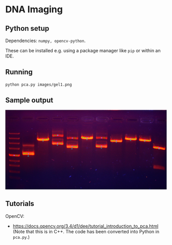 # DNA Imaging

## Python setup

Dependencies: `numpy, opencv-python`.

These can be installed e.g. using
a package manager like `pip` or within an IDE.

## Running

```
python pca.py images/gel1.png
```

## Sample output

![Sample output image](images/screenshot.png)

## Tutorials

OpenCV:

* https://docs.opencv.org/3.4/d1/dee/tutorial_introduction_to_pca.html
(Note that this is in C++. The code has been converted into Python in `pca.py`.)

